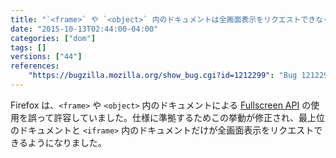 ```yaml
---
title: "`<frame>` や `<object>` 内のドキュメントは全画面表示をリクエストできなくなりました"
date: "2015-10-13T02:44:00-04:00"
categories: ["dom"]
tags: []
versions: ["44"]
references:
    "https://bugzilla.mozilla.org/show_bug.cgi?id=1212299": "Bug 1212299 - Forbid documents inside <frame> and <object> from requesting fullscreen"
---
```

Firefox は、`<frame>` や `<object>` 内のドキュメントによる [Fullscreen API](https://developer.mozilla.org/ja/docs/Web/API/Fullscreen_API) の使用を誤って許容していました。仕様に準拠するためこの挙動が修正され、最上位のドキュメントと `<iframe>` 内のドキュメントだけが全画面表示をリクエストできるようになりました。
